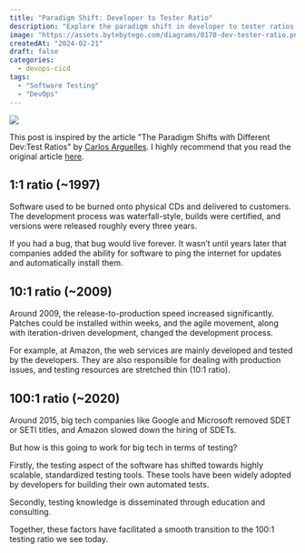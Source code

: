 ```yaml
---
title: "Paradigm Shift: Developer to Tester Ratio"
description: "Explore the paradigm shift in developer to tester ratios over the years."
image: "https://assets.bytebytego.com/diagrams/0170-dev-tester-ratio.png"
createdAt: "2024-02-21"
draft: false
categories:
  - devops-cicd
tags:
  - "Software Testing"
  - "DevOps"
---
```


![](https://assets.bytebytego.com/diagrams/0170-dev-tester-ratio.png)

This post is inspired by the article "The Paradigm Shifts with Different Dev:Test Ratios" by [Carlos Arguelles](https://www.linkedin.com/in/ACoAAABj60kByWwNDRyWLdeCCmaKZYUHd4LynqQ). I highly recommend that you read the original article [here](https://lnkd.in/ehbZzZck).

## 1:1 ratio (~1997)

Software used to be burned onto physical CDs and delivered to customers. The development process was waterfall-style, builds were certified, and versions were released roughly every three years.

If you had a bug, that bug would live forever. It wasn’t until years later that companies added the ability for software to ping the internet for updates and automatically install them.

## 10:1 ratio (~2009)

Around 2009, the release-to-production speed increased significantly. Patches could be installed within weeks, and the agile movement, along with iteration-driven development, changed the development process.

For example, at Amazon, the web services are mainly developed and tested by the developers. They are also responsible for dealing with production issues, and testing resources are stretched thin (10:1 ratio).

## 100:1 ratio (~2020)

Around 2015, big tech companies like Google and Microsoft removed SDET or SETI titles, and Amazon slowed down the hiring of SDETs.

But how is this going to work for big tech in terms of testing?

Firstly, the testing aspect of the software has shifted towards highly scalable, standardized testing tools. These tools have been widely adopted by developers for building their own automated tests.

Secondly, testing knowledge is disseminated through education and consulting.

Together, these factors have facilitated a smooth transition to the 100:1 testing ratio we see today.
